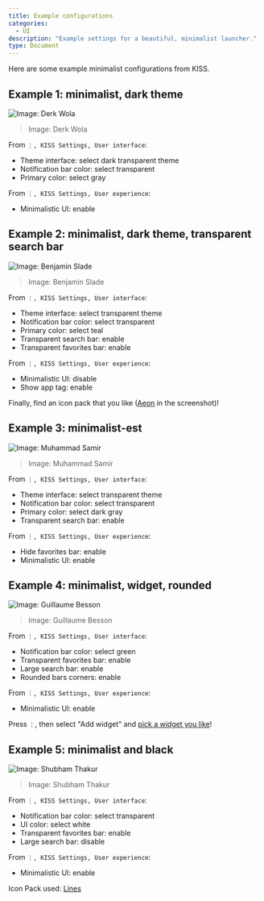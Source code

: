 ```yaml
---
title: Example configurations
categories:
  - UI
description: "Example settings for a beautiful, minimalist launcher."
type: Document
---
```


Here are some example minimalist configurations from KISS.

## Example 1: minimalist, dark theme
![Image: Derk Wola](/screenshots/example-minimalist-1.png)
> Image: Derk Wola

From `⋮, KISS Settings, User interface`:

* Theme interface: select dark transparent theme
* Notification bar color: select transparent
* Primary color: select gray

From `⋮, KISS Settings, User experience`:

* Minimalistic UI: enable

## Example 2: minimalist, dark theme, transparent search bar
![Image: Benjamin Slade](/screenshots/example-minimalist-2.png)
> Image: Benjamin Slade

From `⋮, KISS Settings, User interface`:

* Theme interface: select transparent theme
* Notification bar color: select transparent
* Primary color: select teal
* Transparent search bar: enable
* Transparent favorites bar: enable

From `⋮, KISS Settings, User experience`:

* Minimalistic UI: disable
* Show app tag: enable

Finally, find an icon pack that you like ([Aeon](https://play.google.com/store/apps/details?id=stealthychief.theme.aeon) in the screenshot)!

## Example 3: minimalist-est
![Image: Muhammad Samir](/screenshots/example-minimalist-3.png)
> Image: Muhammad Samir

From `⋮, KISS Settings, User interface`:

* Theme interface: select transparent theme
* Notification bar color: select transparent
* Primary color: select dark gray
* Transparent search bar: enable

From `⋮, KISS Settings, User experience`:

* Hide favorites bar: enable
* Minimalistic UI: enable

## Example 4: minimalist, widget, rounded
![Image: Guillaume Besson](/screenshots/example-minimalist-4.png)
> Image: Guillaume Besson

From `⋮, KISS Settings, User interface`:

* Notification bar color: select green
* Transparent favorites bar: enable
* Large search bar: enable
* Rounded bars corners: enable

From `⋮, KISS Settings, User experience`:

* Minimalistic UI: enable

Press `⋮`, then select "Add widget" and [pick a widget you like](https://play.google.com/store/apps/details?id=com.apalon.weatherlive.free)!

## Example 5: minimalist and black
![Image: Shubham Thakur](/screenshots/example-minimalist-5.jpg)
> Image: Shubham Thakur

From `⋮, KISS Settings, User interface`:

* Notification bar color: select transparent
* UI color: select white
* Transparent favorites bar: enable
* Large search bar: disable

From `⋮, KISS Settings, User experience`:

* Minimalistic UI: enable

Icon Pack used: [Lines](https://play.google.com/store/apps/details?id=com.natewren.linesfree)
